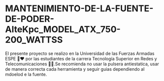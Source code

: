 # MANTENIMIENTO-DE-LA-FUENTE-DE-PODER-AlteKpc_MODEL_ATX_750-200_WATTSS
El presente proyecto se realizo en la Universidad de las Fuerzas Armadas ESPE 💚❤️ por las estudiantes de la carrera Tecnología Superior en Redes y Telecomunicaciones 💙🤍.Se recomienda no usar la pulsera antiestatica, usar de manera correcta cada herramienta y seguir guias dependiendo al mdoelod e la fuente. 

